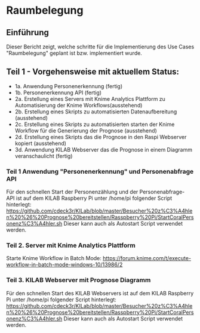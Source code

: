 # Raumbelegung

## Einführung
Dieser Bericht zeigt, welche schritte für die Implementierung des Use Cases "Raumbelegung" geplant ist bzw. implementiert wurde.

## Teil 1 - Vorgehensweise mit aktuellem Status:

- 1a. Anwendung Personenerkennung  (fertig)
- 1b. Personenerkennung  API (fertig)
- 2a. Erstellung eines Servers mit Knime Analytics Plattform  zu Automatisierung der Knime Workflows(ausstehend)
- 2b. Erstellung eines Skripts zu automatisierten Datenaufbereitung (ausstehend)
- 2c. Erstellung eines Skripts zu automatisierten starten der Knime Workflow für die Generierung der Prognose (ausstehend)
- 2d. Erstellung eines Skripts das die Prognose in den Raspi Webserver kopiert (ausstehend)
- 3d. Anwendung KILAB Webserver das die Prognose in einem Diagramm veranschaulicht (fertig)

### Teil 1 Anwendung "Personenerkennung" und Personenabfrage API
Für den schnellen Start der Personenzählung und der Personenabfrage- API ist auf dem KILAB Raspberry Pi unter /home/pi folgender Script hinterlegt:
https://github.com/cdeck3r/KILab/blob/master/Besucher%20z%C3%A4hlen%20%26%20Prognose%20bereitstellen/Rasspberry%20Pi/StartCoralPersonenz%C3%A4hler.sh
Dieser kann auch als Autostart Script verwendet werden.


### Teil 2. Server mit Knime Analytics Plattform 

Starte Knime Workflow in Batch Mode:
https://forum.knime.com/t/execute-workflow-in-batch-mode-windows-10/13986/2

### Teil 3. KILAB Webserver mit Prognose Diagramm
Für den schnellen Start des KILAB Webservers  ist auf dem KILAB Raspberry Pi unter /home/pi folgender Script hinterlegt:
https://github.com/cdeck3r/KILab/blob/master/Besucher%20z%C3%A4hlen%20%26%20Prognose%20bereitstellen/Rasspberry%20Pi/StartCoralPersonenz%C3%A4hler.sh
Dieser kann auch als Autostart Script verwendet werden.